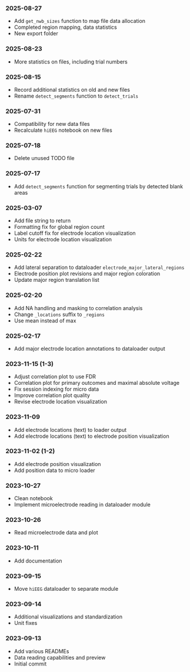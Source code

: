 ### 2025-08-27
- Add `get_nwb_sizes` function to map file data allocation
- Completed region mapping, data statistics
- New export folder

### 2025-08-23
- More statistics on files, including trial numbers

### 2025-08-15
- Record additional statistics on old and new files
- Rename `detect_segments` function to `detect_trials`

### 2025-07-31
- Compatibility for new data files
- Recalculate `hiEEG` notebook on new files

### 2025-07-18
- Delete unused TODO file

### 2025-07-17
- Add `detect_segments` function for segmenting trials by detected blank areas

### 2025-03-07
- Add file string to return
- Formatting fix for global region count
- Label cutoff fix for electrode location visualization
- Units for electrode location visualization

### 2025-02-22
- Add lateral separation to dataloader `electrode_major_lateral_regions`
- Electrode position plot revisions and major region coloration
- Update major region translation list

### 2025-02-20
- Add NA handling and masking to correlation analysis
- Change `_locations` suffix to `_regions`
- Use mean instead of max

### 2025-02-17
- Add major electrode location annotations to dataloader output

### 2023-11-15 (1-3)
- Adjust correlation plot to use FDR
- Correlation plot for primary outcomes and maximal absolute voltage
- Fix session indexing for micro data
- Improve correlation plot quality
- Revise electrode location visualization

### 2023-11-09
- Add electrode locations (text) to loader output
- Add electrode locations (text) to electrode position visualization

### 2023-11-02 (1-2)
- Add electrode position visualization
- Add position data to micro loader

### 2023-10-27
- Clean notebook
- Implement microelectrode reading in dataloader module

### 2023-10-26
- Read microelectrode data and plot

### 2023-10-11
- Add documentation

### 2023-09-15
- Move `hiEEG` dataloader to separate module

### 2023-09-14
- Additional visualizations and standardization
- Unit fixes

### 2023-09-13
- Add various READMEs
- Data reading capabilities and preview
- Initial commit
